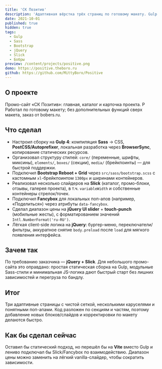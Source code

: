 ```yaml
---
title: 'СК Позитив'
description: 'Адаптивная вёрстка трёх страниц по готовому макету. Gulp + Sass + Bootstrap Grid, jQuery со Slick/Fancybox.'
date: 2021-10-01
published: true
hidden: true
tags:
  - Gulp
  - Sass
  - Bootstrap
  - jQuery
  - Slick
  - Бобры
preview: /content/projects/positive.png
demo: https://positive.theboro.ru
github: https://github.com/MittyBoro/Positive
---
```


## О проекте

Промо-сайт «СК Позитив»: главная, каталог и карточка проекта. P Работал по готовому макету; без дополнительных функций сверх макета, заказ от bobers.ru.

## Что сделал

- Настроил сборку на **Gulp 4**: компиляция **Sass** → CSS, **PostCSS/Autoprefixer**, локальная разработка через **BrowserSync**, копирование статических ресурсов.
- Организовал структуру стилей: `core/` (переменные, шрифты, миксины), `elements/`, `boxes/` (секции), `media/` (брейкпоинты) — для быстрой поддержки.
- Подключил **Bootstrap Reboot + Grid** через `src/sass/bootstrap.scss` с кастомным `xl`-брейкпоинтом `1300px` и ширинами контейнеров.
- Реализовал несколько слайдеров на **Slick** (каталог, промо-блоки, отзывы, галерея проекта), в т.ч. `variableWidth` и собственные контейнеры стрелок/точек.
- Подключил **Fancybox** для локальных поп-апов (например, «Поделиться») через атрибуты `data-fancybox`.
- Сделал диапазон цены на **jQuery UI slider** + **touch-punch** (мобильные жесты), с форматированием значений `Intl.NumberFormat('ru-RU')`.
- Лёгкая client-side логика на **jQuery**: бургер-меню, переключатели/фильтры, аккуратное снятие `body.preload` после `load` для мягкого появления интерфейса.

## Зачем так

По требованию заказчика — **jQuery + Slick**. Для небольшого промо-сайта это оправдано: простая статическая сборка на Gulp, модульные Sass-стили и минимальная JS-логика дают быстрый старт без лишних зависимостей и перегруза по бандлу.

## Итог

Три адаптивные страницы с чистой сеткой, несколькими каруселями и понятными поп-апами. Код разложен по секциям и частям, поэтому добавление новых блоков/слайдов и корректировки по макету делаются быстро.

## Как бы сделал сейчас

Оставил бы статический подход, но перешёл бы на **Vite** вместо Gulp и лениво подключал бы Slick/Fancybox по взаимодействию. Диапазон цены можно заменить на лёгкий vanilla-слайдер, чтобы сократить зависимости.
